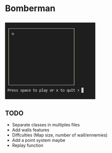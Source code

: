 # Bomberman
![Bomberman](bomberman.PNG "Bomberman")
---
## TODO
- Separate classes in multiples files
- Add walls features
- Diffculties (Map size, number of wall/ennemies)
- Add a point system maybe
- Replay function
